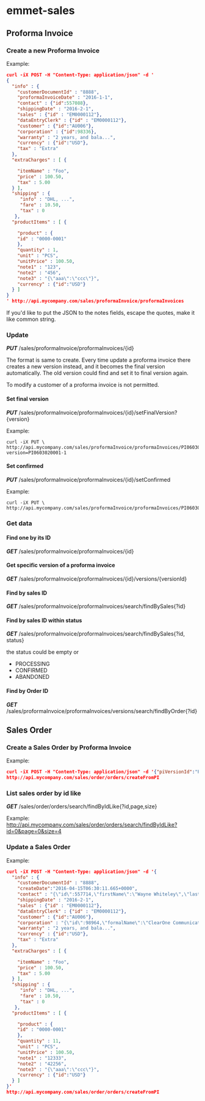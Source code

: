 # emmet-sales
## Proforma Invoice
### Create a new Proforma Invoice
Example:
```json
curl -iX POST -H "Content-Type: application/json" -d '
{
  "info" : {
    "customerDocumentId" : "8888",
    "proformaInvoiceDate" : "2016-1-1",
    "contact" : {"id":557088},
    "shippingDate" : "2016-2-1",
    "sales" : {"id" : "EM0000112"},
    "dataEntryClerk" : {"id" : "EM0000112"},
    "customer" : {"id":"AU006"},
    "corporation" : {"id":98336},
    "warranty" : "2 years, and bala...",
    "currency" : {"id":"USD"},
    "tax" : "Extra"
  },
  "extraCharges" : [ {

    "itemName" : "Foo",
    "price" : 100.50,
    "tax" : 5.00
  } ],
  "shipping" : {
     "info" : "DHL, ...",
     "fare" : 10.50,
     "tax" : 0
   },
  "productItems" : [ {

    "product" : {
    "id" : "0000-0001"
    },
    "quantity" : 1,
    "unit" : "PCS",
    "unitPrice" : 100.50,
    "note1" : "123",
    "note2" : "456",
    "note3" : "{\"aaa\":\"ccc\"}",
    "currency" : {"id":"USD"}
  } ]
}
' http://api.mycompany.com/sales/proformaInvoice/proformaInvoices
```
If you'd like to put the JSON to the notes fields, escape the quotes, make it like common string.
### Update
***PUT*** /sales/proformaInvoice/proformaInvoices/{id}

The format is same to create. Every time update a proforma invoice there creates a new version instead, and it becomes the final version automatically. The old version could find and set it to final version again.

To modify a customer of a proforma invoice is not permitted.

#### Set final version
***PUT*** /sales/proformaInvoice/proformaInvoices/{id}/setFinalVersion?{version}

Example:
```
curl -iX PUT \
http://api.mycompany.com/sales/proformaInvoice/proformaInvoices/PI0603020001/setFinalVersion?version=PI0603020001-1
```
#### Set confirmed

***PUT*** /sales/proformaInvoice/proformaInvoices/{id}/setConfirmed

Example:
```
curl -iX PUT \
http://api.mycompany.com/sales/proformaInvoice/proformaInvoices/PI0603020001/setConfirmed
```

### Get data
#### Find one by its ID
***GET*** /sales/proformaInvoice/proformaInvoices/{id}

#### Get specific version of a proforma invoice
***GET*** /sales/proformaInvoice/proformaInvoices/{id}/versions/{versionId}


#### Find by sales ID

***GET*** /sales/proformaInvoice/proformaInvoices/search/findBySales{?id}

#### Find by sales ID within status
***GET*** /sales/proformaInvoice/proformaInvoices/search/findBySales{?id, status}

the status could be empty or
* PROCESSING
* CONFIRMED
* ABANDONED


#### Find by Order ID

***GET*** /sales/proformaInvoice/proformaInvoices/versions/search/findByOrder{?id}

## Sales Order
### Create a Sales Order by Proforma Invoice
Example:
```json
curl -iX POST -H "Content-Type: application/json" -d '{"piVersionId":"PI1603150002-2"}'
http://api.mycompany.com/sales/order/orders/createFromPI
```

### List sales order by id like
***GET*** /sales/order/orders/search/findByIdLike{?id,page,size}

Example:
http://api.mycompany.com/sales/order/orders/search/findByIdLike?id=0&page=0&size=4


### Update a Sales Order
Example:
```json
curl -iX POST -H "Content-Type: application/json" -d '{
  "info" : {
    "customerDocumentId" : "8888",
    "createDate":"2016-04-15T06:30:11.665+0000",
    "contact" : "{\"id\":557714,\"firstName\":\"Wayne Whiteley\",\"lastName\":null}",
    "shippingDate" : "2016-2-1",
    "sales" : {"id" : "EM0000112"},
    "dataEntryClerk" : {"id" : "EM0000112"},
    "customer" : {"id":"AU006"},
    "corporation" : "{\"id\":98964,\"formalName\":\"ClearOne Communications \"}",
    "warranty" : "2 years, and bala...",
    "currency" : {"id":"USD"},
    "tax" : "Extra"
  },
  "extraCharges" : [ {

    "itemName" : "Foo",
    "price" : 100.50,
    "tax" : 5.00
  } ],
  "shipping" : {
     "info" : "DHL, ...",
     "fare" : 10.50,
     "tax" : 0
   },
  "productItems" : [ {

    "product" : {
    "id" : "0000-0001"
    },
    "quantity" : 11,
    "unit" : "PCS",
    "unitPrice" : 100.50,
    "note1" : "12333",
    "note2" : "42256",
    "note3" : "{\"aaa\":\"ccc\"}",
    "currency" : {"id":"USD"}
  } ]
}'
http://api.mycompany.com/sales/order/orders/createFromPI
```
